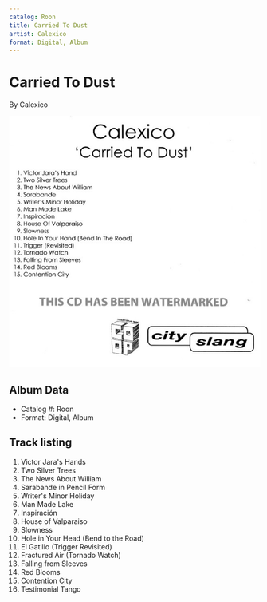 ```yaml
---
catalog: Roon
title: Carried To Dust
artist: Calexico
format: Digital, Album
---
```


# Carried To Dust

By Calexico

![](../../assets/albumcovers/Calexico-Carried_To_Dust.png)

## Album Data

- Catalog #: Roon
- Format: Digital, Album


## Track listing


1. Victor Jara's Hands
2. Two Silver Trees
3. The News About William
4. Sarabande in Pencil Form
5. Writer's Minor Holiday
6. Man Made Lake
7. Inspiración
8. House of Valparaiso
9. Slowness
10. Hole in Your Head (Bend to the Road)
11. El Gatillo (Trigger Revisited)
12. Fractured Air (Tornado Watch)
13. Falling from Sleeves
14. Red Blooms
15. Contention City
16. Testimonial Tango

